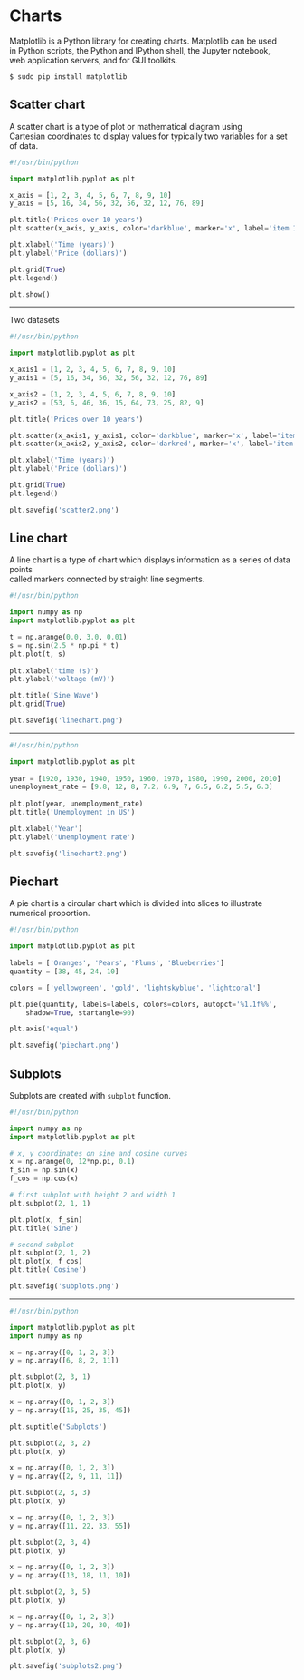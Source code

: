 # Charts 

Matplotlib is a Python library for creating charts. Matplotlib can be used  
in Python scripts, the Python and IPython shell, the Jupyter notebook,  
web application servers, and for GUI toolkits.  

    $ sudo pip install matplotlib


## Scatter chart

A scatter chart is a type of plot or mathematical diagram using  
Cartesian coordinates to display values for typically two variables for a set of data.

```python
#!/usr/bin/python

import matplotlib.pyplot as plt

x_axis = [1, 2, 3, 4, 5, 6, 7, 8, 9, 10]
y_axis = [5, 16, 34, 56, 32, 56, 32, 12, 76, 89]

plt.title('Prices over 10 years')
plt.scatter(x_axis, y_axis, color='darkblue', marker='x', label='item 1')

plt.xlabel('Time (years)')
plt.ylabel('Price (dollars)')

plt.grid(True)
plt.legend()

plt.show()
```

---

Two datasets

```python
#!/usr/bin/python

import matplotlib.pyplot as plt

x_axis1 = [1, 2, 3, 4, 5, 6, 7, 8, 9, 10]
y_axis1 = [5, 16, 34, 56, 32, 56, 32, 12, 76, 89]

x_axis2 = [1, 2, 3, 4, 5, 6, 7, 8, 9, 10]
y_axis2 = [53, 6, 46, 36, 15, 64, 73, 25, 82, 9] 

plt.title('Prices over 10 years')

plt.scatter(x_axis1, y_axis1, color='darkblue', marker='x', label='item 1')
plt.scatter(x_axis2, y_axis2, color='darkred', marker='x', label='item 2')

plt.xlabel('Time (years)')
plt.ylabel('Price (dollars)')

plt.grid(True)
plt.legend()

plt.savefig('scatter2.png')
```

## Line chart 

A line chart is a type of chart which displays information as a series of data points  
called markers connected by straight line segments.

```python
#!/usr/bin/python

import numpy as np
import matplotlib.pyplot as plt

t = np.arange(0.0, 3.0, 0.01)
s = np.sin(2.5 * np.pi * t)
plt.plot(t, s)
 
plt.xlabel('time (s)')
plt.ylabel('voltage (mV)')

plt.title('Sine Wave')
plt.grid(True)

plt.savefig('linechart.png')
```

---

```python
#!/usr/bin/python

import matplotlib.pyplot as plt
   
year = [1920, 1930, 1940, 1950, 1960, 1970, 1980, 1990, 2000, 2010]
unemployment_rate = [9.8, 12, 8, 7.2, 6.9, 7, 6.5, 6.2, 5.5, 6.3]
  
plt.plot(year, unemployment_rate)
plt.title('Unemployment in US')

plt.xlabel('Year')
plt.ylabel('Unemployment rate')

plt.savefig('linechart2.png')
```



## Piechart 

A pie chart is a circular chart which is divided into slices to illustrate numerical proportion.

```python
#!/usr/bin/python

import matplotlib.pyplot as plt
 
labels = ['Oranges', 'Pears', 'Plums', 'Blueberries']
quantity = [38, 45, 24, 10]

colors = ['yellowgreen', 'gold', 'lightskyblue', 'lightcoral']

plt.pie(quantity, labels=labels, colors=colors, autopct='%1.1f%%', 
    shadow=True, startangle=90)

plt.axis('equal')

plt.savefig('piechart.png')
```

## Subplots

Subplots are created with `subplot` function.  

```python
#!/usr/bin/python

import numpy as np
import matplotlib.pyplot as plt

# x, y coordinates on sine and cosine curves
x = np.arange(0, 12*np.pi, 0.1)
f_sin = np.sin(x)
f_cos = np.cos(x)

# first subplot with height 2 and width 1
plt.subplot(2, 1, 1)

plt.plot(x, f_sin)
plt.title('Sine')

# second subplot
plt.subplot(2, 1, 2)
plt.plot(x, f_cos)
plt.title('Cosine')

plt.savefig('subplots.png')
```

---

```python
#!/usr/bin/python

import matplotlib.pyplot as plt
import numpy as np

x = np.array([0, 1, 2, 3])
y = np.array([6, 8, 2, 11])

plt.subplot(2, 3, 1)
plt.plot(x, y)

x = np.array([0, 1, 2, 3])
y = np.array([15, 25, 35, 45])

plt.suptitle('Subplots')

plt.subplot(2, 3, 2)
plt.plot(x, y)

x = np.array([0, 1, 2, 3])
y = np.array([2, 9, 11, 11])

plt.subplot(2, 3, 3)
plt.plot(x, y)

x = np.array([0, 1, 2, 3])
y = np.array([11, 22, 33, 55])

plt.subplot(2, 3, 4)
plt.plot(x, y)

x = np.array([0, 1, 2, 3])
y = np.array([13, 18, 11, 10])

plt.subplot(2, 3, 5)
plt.plot(x, y)

x = np.array([0, 1, 2, 3])
y = np.array([10, 20, 30, 40])

plt.subplot(2, 3, 6)
plt.plot(x, y)

plt.savefig('subplots2.png')
```






